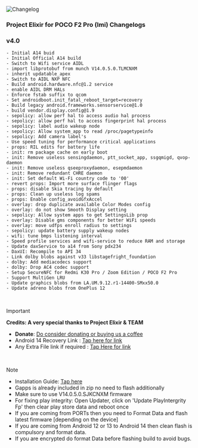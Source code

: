 ![Changelog](https://i.imgur.com/MsgqFFz.png)

### Project Elixir for POCO F2 Pro (lmi) Changelogs

### v4.0

```
- Initial A14 buid
- Initial Official A14 build
- Switch to Wifi service AIDL
- import libprotobuf from munch V14.0.5.0.TLMCNXM
- inherit updatable_apex
- Switch to AIDL NXP NFC
- Build android.hardware.nfc@1.2 service
- enable AIDL DRM HALs
- Enforce fstab suffix to qcom
- Set androidboot.init_fatal_reboot_target=recovery
- Build legacy android.frameworks.sensorservice@1.0
- build vendor.display.config@1.9
- sepolicy: allow perf hal to access audio hal process
- sepolicy: allow perf hal to access fingerprint hal process
- sepolicy: label audio wakeup node
- sepolicy: Allow system_app to read /proc/pagetypeinfo
- sepolicy: Add camera label's
- Use speed tuning for performance critical applications
- props: RIL edits for battery life
- init: rm package cache on early boot
- init: Remove useless sensingdaemon, ptt_socket_app, ssgqmigd, qvop-daemon
- init: Remove useless qseeproxydaemon, esepmdaemon
- init: Remove redundant CHRE daemon
- init: Set default Wi-Fi country code to '00'
- revert props: Import more surface flinger flags
- props: disable Skia tracing by default
- props: Clean up useless log spams
- props: Enable config_avoidGfxAccel
- overlay: drop duplicate available Color Modes config
- overlay: do not show Smooth Display setting
- sepolicy: Allow system apps to get SettingsLib prop
- overlay: Disable gms components for better WiFi speeds
- overlay: move udfps enroll radius to settings
- sepolicy: update battery supply wakeup nodes
- wifi: tune bmps listening interval
- Speed profile services and wifi-service to reduce RAM and storage
- Update daxService to a14 from Sony pdx234
- DaxUI: Recompile to API 34
- Link dolby blobs against v33 libstagefright_foundation
- dolby: Add mediacodecs support
- dolby: Drop AC4 codec support
- Setup SecureNFC for Redmi K30 Pro / Zoom Edition / POCO F2 Pro
- Support MultiGen LRU
- Update graphics blobs from LA.UM.9.12.r1-14400-SMxx50.0
- Update adreno blobs from OnePlus 12
```

<br>

> [!Important]
> **Credits: A very special thanks to Project Elixir & TEAM**
> * **Donate**: [Do consider donating or buying us a coffee](https://projectelixiros.com/donate)
> * Android 14 Recovery Link : [Tap here for link](https://projectelixiros.com/download)
> * Any Extra File link if required : [Tap Here for link](https://sourceforge.net/projects/project-elixir/files/fourteen)

<br>

> [!Note]
> * Installation Guide: [Tap here](https://projectelixiros.com/download)
> * Gapps is already included in zip no need to flash additionally
> * Make sure to use V14.0.5.0.SJKCNXM firmware
> * For fixing play integrity: Open Updater, click on 'Update PlayIntergrity Fp' then clear play store data and reboot once
> * If you are coming from PORTs then you need to Format Data and flash latest firmware [depending on the device]
> * If you are coming from Android 12 or 13 to Android 14 then clean flash is compulsory and format data.
> * If you are encrypted do format Data before flashing build to avoid bugs.

